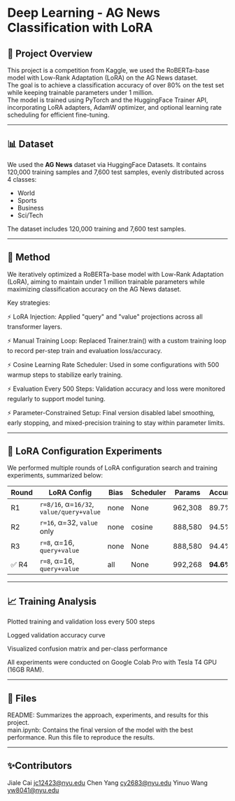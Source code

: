 # Deep Learning - AG News Classification with LoRA
## 🚀 Project Overview

This project is a competition from Kaggle, we used the RoBERTa-base model with Low-Rank Adaptation (LoRA) on the AG News dataset. \
The goal is to achieve a classification accuracy of over 80% on the test set while keeping trainable parameters under 1 million.\
The model is trained using PyTorch and the HuggingFace Trainer API, incorporating LoRA adapters, AdamW optimizer, and optional learning rate scheduling for efficient fine-tuning.

---

## 📊 Dataset

We used the **AG News** dataset via HuggingFace Datasets. It contains 120,000 training samples and 7,600 test samples, evenly distributed across 4 classes:
- World
- Sports
- Business
- Sci/Tech

The dataset includes 120,000 training and 7,600 test samples.

---

## 🚀 Method

We iteratively optimized a RoBERTa-base model with Low-Rank Adaptation (LoRA), aiming to maintain under 1 million trainable parameters while maximizing classification accuracy on the AG News dataset.

Key strategies:

⚡️ LoRA Injection: Applied "query" and "value" projections across all transformer layers.

⚡️ Manual Training Loop: Replaced Trainer.train() with a custom training loop to record per-step train and evaluation loss/accuracy.

⚡️ Cosine Learning Rate Scheduler: Used in some configurations with 500 warmup steps to stabilize early training.

⚡️ Evaluation Every 500 Steps: Validation accuracy and loss were monitored regularly to support model tuning.

⚡️ Parameter-Constrained Setup: Final version disabled label smoothing, early stopping, and mixed-precision training to stay within parameter limits.

---

## 🔧 LoRA Configuration Experiments
We performed multiple rounds of LoRA configuration search and training experiments, summarized below:

| Round | LoRA Config                                | Bias    | Scheduler | Params    | Accuracy |
|-------|---------------------------------------------|---------|-----------|-----------|----------|
| R1    | `r=8/16`, α=`16/32`, `value/query+value`    | none    | None      | 962,308   | 89.7%   |
| R2    | `r=16`, α=32, `value` only                  | none    | cosine    | 888,580   | 94.5%   |
| R3    | `r=8`, α=16, `query+value`                  | none    | None      | 888,580   | 94.4%   |
| ✅ R4 | `r=8`, α=16, `query+value`                  | all     | None      | 992,268   | **94.6%** |

---

## 📈 Training Analysis
Plotted training and validation loss every 500 steps

Logged validation accuracy curve

Visualized confusion matrix and per-class performance

All experiments were conducted on Google Colab Pro with Tesla T4 GPU (16GB RAM).

---

## 📃 Files
README: Summarizes the approach, experiments, and results for this project.\
main.ipynb: Contains the final version of the model with the best performance. Run this file to reproduce the results.

---

## ✨Contributors
Jiale Cai jc12423@nyu.edu
Chen Yang cy2683@nyu.edu
Yinuo Wang yw8041@nyu.edu


